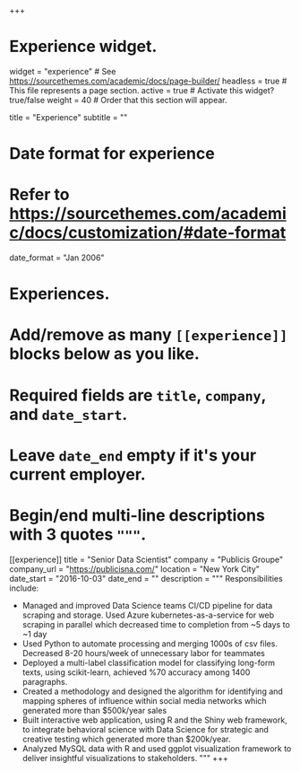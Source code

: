 +++
# Experience widget.
widget = "experience"  # See https://sourcethemes.com/academic/docs/page-builder/
headless = true  # This file represents a page section.
active = true  # Activate this widget? true/false
weight = 40  # Order that this section will appear.

title = "Experience"
subtitle = ""

# Date format for experience
#   Refer to https://sourcethemes.com/academic/docs/customization/#date-format
date_format = "Jan 2006"

# Experiences.
#   Add/remove as many `[[experience]]` blocks below as you like.
#   Required fields are `title`, `company`, and `date_start`.
#   Leave `date_end` empty if it's your current employer.
#   Begin/end multi-line descriptions with 3 quotes `"""`.
[[experience]]
  title = "Senior Data Scientist"
  company = "Publicis Groupe"
  company_url = "https://publicisna.com/"
  location = "New York City"
  date_start = "2016-10-03"
  date_end = ""
  description = """
  Responsibilities include:
  
  * Managed and improved Data Science teams CI/CD pipeline for data scraping and storage. Used Azure kubernetes-as-a-service for web scraping in parallel which decreased time to completion from ~5 days to ~1 day
  * Used Python to automate processing and merging 1000s of csv files. Decreased 8-20 hours/week of unnecessary labor for teammates
  * Deployed a multi-label classification model for classifying long-form texts, using scikit-learn, achieved %70 accuracy among 1400 paragraphs.
  * Created a methodology and designed the algorithm for identifying and mapping spheres of influence within social media networks which generated more than $500k/year sales
  * Built interactive web application, using R and the Shiny web framework, to integrate behavioral science with Data Science for strategic and creative testing which generated more than $200k/year.
  * Analyzed MySQL data with R and used ggplot visualization framework to deliver insightful visualizations to stakeholders.
  """
+++
